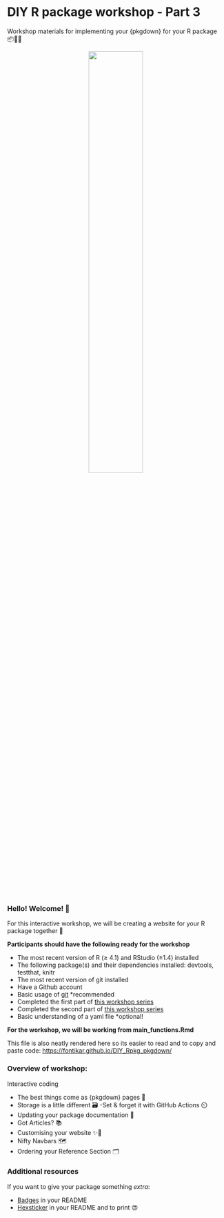 # DIY R package workshop - Part 3
Workshop materials for implementing your {pkgdown} for your R package 📦👩‍💻

<center>

<img src="https://media3.giphy.com/media/VVn7hZqr5gYmeLl6fq/giphy.gif" width="50%">

</center>

### Hello! Welcome! 👋

For this interactive workshop, we will be creating a website for your R package together 🐋

**Participants should have the following ready for the workshop**

- The most recent version of R (≥ 4.1) and RStudio (≥1.4) installed
- The following package(s) and their dependencies installed: devtools, testthat, knitr
- The most recent version of git installed 
- Have a Github account 
- Basic usage of [git](https://jennybc.github.io/2014-05-12-ubc/ubc-r/session03_git.html) *recommended
- Completed the first part of [this workshop series](https://github.com/fontikar/DIY_Rpkg)
- Completed the second part of [this workshop series](https://github.com/fontikar/DIY_Rpkg_GHA)
- Basic understanding of a yaml file *optional!

**For the workshop, we will be working from main_functions.Rmd** 

This file is also neatly rendered here so its easier to read and to copy and paste code: https://fontikar.github.io/DIY_Rpkg_pkgdown/


### Overview of workshop:

Interactive coding
  - The best things come as {pkgdown} pages 🎁
  - Storage is a little different 🗃
  -Set & forget it with GitHub Actions ⏲
  - Updating your package documentation 📝
  - Got Articles? 📚
  - Customising your website ✨🎨
  - Nifty Navbars 🗺
  - Ordering your Reference Section 🗂

### Additional resources
If you want to give your package something *extra*:

- [Badges](https://github.com/GuangchuangYu/badger) in your README 
- [Hexsticker](https://github.com/GuangchuangYu/hexSticker) in your README and to print 😍





